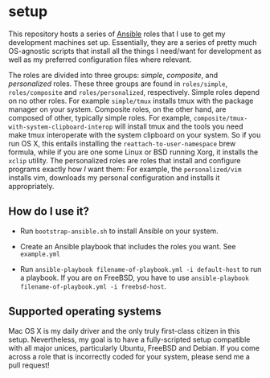 # setup

This repository hosts a series of [Ansible](http://www.ansible.com/)
roles that I use to get my development machines set up. Essentially,
they are a series of pretty much OS-agnostic scripts that install all
the things I need/want for development as well as my preferred
configuration files where relevant.

The roles are divided into three groups: *simple*, *composite*, and
*personalized* roles. These three groups are found in `roles/simple`,
`roles/composite` and `roles/personalized`, respectively. Simple
roles depend on no other roles. For example `simple/tmux` installs
tmux with the package manager on your system. Composite roles, on
the other hand, are composed of other, typically simple roles. For
example, `composite/tmux-with-system-clipboard-interop` will install
tmux and the tools you need make tmux interoperate with the system
clipboard on your system. So if you run OS X, this entails installing
the `reattach-to-user-namespace` brew formula, while if you are one
some Linux or BSD running Xorg, it installs the `xclip` utility. The
personalized roles are roles that install and configure programs exactly
how *I* want them: For example, the `personalized/vim` installs vim,
downloads my personal configuration and installs it appropriately.


## How do I use it?

* Run `bootstrap-ansible.sh` to install Ansible on your system.
* Create an Ansible playbook that includes the roles you want. See
`example.yml`

* Run `ansible-playbook filename-of-playbook.yml -i default-host` to run
a playbook. If you are on FreeBSD, you have to use `ansible-playbook
filename-of-playbook.yml -i freebsd-host`.

## Supported operating systems

Mac OS X is my daily driver and the only truly first-class citizen in
this setup. Nevertheless, my goal is to have a fully-scripted setup
compatible with all major unices, particularly Ubuntu, FreeBSD and
Debian. If you come across a role that is incorrectly coded for your
system, please send me a pull request!
